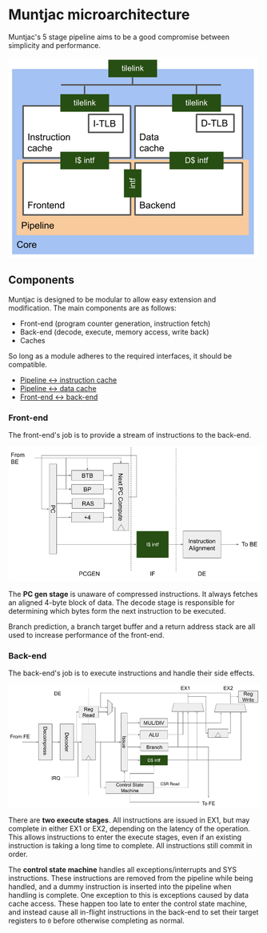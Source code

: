 # Muntjac microarchitecture

Muntjac's 5 stage pipeline aims to be a good compromise between simplicity and performance.

![](images/core.png)

## Components

Muntjac is designed to be modular to allow easy extension and modification. The main components are as follows:

 * Front-end (program counter generation, instruction fetch)
 * Back-end (decode, execute, memory access, write back)
 * Caches

So long as a module adheres to the required interfaces, it should be compatible.

 * [Pipeline <-> instruction cache](pipeline_icache_intf.md)
 * [Pipeline <-> data cache](pipeline_dcache_intf.md)
 * [Front-end <-> back-end](frontend_backend_intf.md)

### Front-end

The front-end's job is to provide a stream of instructions to the back-end.

![](images/frontend.png)

The **PC gen stage** is unaware of compressed instructions. It always fetches an aligned 4-byte block of data. The decode stage is responsible for determining which bytes form the next instruction to be executed.

Branch prediction, a branch target buffer and a return address stack are all used to increase performance of the front-end.

### Back-end

The back-end's job is to execute instructions and handle their side effects.

![](images/backend.png)

There are **two execute stages**. All instructions are issued in EX1, but may complete in either EX1 or EX2, depending on the latency of the operation. This allows instructions to enter the execute stages, even if an existing instruction is taking a long time to complete. All instructions still commit in order.

The **control state machine** handles all exceptions/interrupts and SYS instructions. These instructions are removed from the pipeline while being handled, and a dummy instruction is inserted into the pipeline when handling is complete. One exception to this is exceptions caused by data cache access. These happen too late to enter the control state machine, and instead cause all in-flight instructions in the back-end to set their target registers to `0` before otherwise completing as normal.
